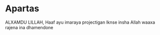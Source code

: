 # Apartas
ALXAMDU LILLAH, Haaf ayu imaraya projectigan lknse insha Allah waaxa rajena ina dhamendone
